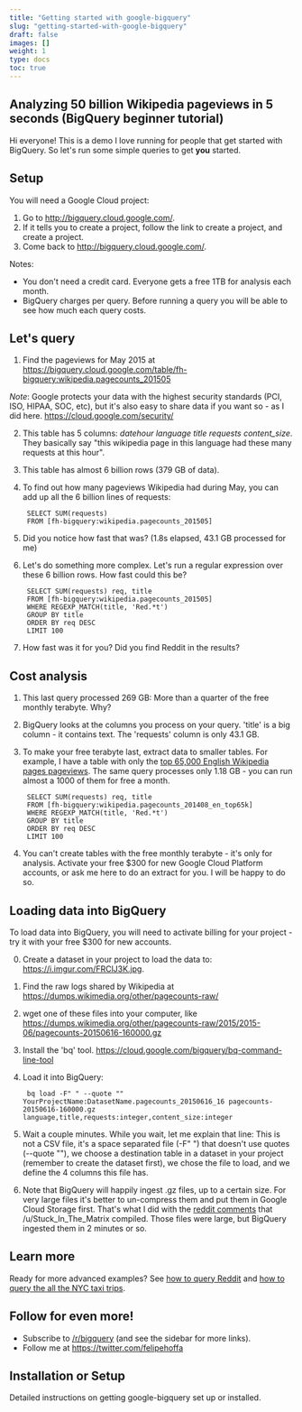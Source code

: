 ```yaml
---
title: "Getting started with google-bigquery"
slug: "getting-started-with-google-bigquery"
draft: false
images: []
weight: 1
type: docs
toc: true
---
```


## Analyzing 50 billion Wikipedia pageviews in 5 seconds (BigQuery beginner tutorial)
Hi everyone! This is a demo I love running for people that get started with BigQuery. So let's run some simple queries to get **you** started.

Setup
-----

You will need a Google Cloud project:

1. Go to http://bigquery.cloud.google.com/.
2. If it tells you to create a project, follow the link to create a project, and create a project.
3. Come back to http://bigquery.cloud.google.com/.

Notes:

* You don't need a credit card. Everyone gets a free 1TB for analysis each month.
* BigQuery charges per query. Before running a query you will be able to see how much each query costs.


Let's query
----

1. Find the pageviews for May 2015 at https://bigquery.cloud.google.com/table/fh-bigquery:wikipedia.pagecounts_201505

  *Note*: Google protects your data with the highest security standards (PCI, ISO, HIPAA, SOC, etc), but it's also easy to share data if you want so - as I did here. https://cloud.google.com/security/

2. This table has 5 columns: *datehour     language     title     requests     content_size*. They basically say "this wikipedia page in this language had these many requests at this hour".
3. This table has almost 6 billion rows (379 GB of data).
4. To find out how many pageviews Wikipedia had during May, you can add up all the 6 billion lines of requests:

        SELECT SUM(requests) 
        FROM [fh-bigquery:wikipedia.pagecounts_201505]

5. Did you notice how fast that was? (1.8s elapsed, 43.1 GB processed for me)
6. Let's do something more complex. Let's run a regular expression over these 6 billion rows. How fast could this be?
        
        SELECT SUM(requests) req, title
        FROM [fh-bigquery:wikipedia.pagecounts_201505] 
        WHERE REGEXP_MATCH(title, 'Red.*t')
        GROUP BY title
        ORDER BY req DESC
        LIMIT 100     

7. How fast was it for you? Did you find Reddit in the results?

Cost analysis
-----
1. This last query processed 269 GB: More than a quarter of the free monthly terabyte. Why?
2. BigQuery looks at the columns you process on your query. 'title' is a big column - it contains text. The 'requests' column is only 43.1 GB.
3. To make your free terabyte last, extract data to smaller tables. For example, I have a table with only the [top 65,000 English Wikipedia pages pageviews](https://bigquery.cloud.google.com/table/fh-bigquery:wikipedia.pagecounts_201408_en_top65k). The same query processes only 1.18 GB - you can run almost a 1000 of them for free a month.
        
        SELECT SUM(requests) req, title
        FROM [fh-bigquery:wikipedia.pagecounts_201408_en_top65k] 
        WHERE REGEXP_MATCH(title, 'Red.*t')
        GROUP BY title
        ORDER BY req DESC
        LIMIT 100 
4. You can't create tables with the free monthly terabyte - it's only for analysis. Activate your free $300 for new Google Cloud Platform accounts, or ask me here to do an extract for you. I will be happy to do so.

Loading data into BigQuery
----

To load data into BigQuery, you will need to activate billing for your project - try it with your free $300 for new accounts.

0. Create a dataset in your project to load the data to: https://i.imgur.com/FRClJ3K.jpg.
1. Find the raw logs shared by Wikipedia at https://dumps.wikimedia.org/other/pagecounts-raw/
2. wget one of these files into your computer, like https://dumps.wikimedia.org/other/pagecounts-raw/2015/2015-06/pagecounts-20150616-160000.gz
3. Install the 'bq' tool. https://cloud.google.com/bigquery/bq-command-line-tool
4. Load it into BigQuery:

        bq load -F" " --quote "" YourProjectName:DatasetName.pagecounts_20150616_16 pagecounts-20150616-160000.gz language,title,requests:integer,content_size:integer

5. Wait a couple minutes. While you wait, let me explain that line: This is not a CSV file, it's a space separated file (-F" ") that doesn't use quotes (--quote ""), we choose a destination table in a dataset in your project (remember to create the dataset first), we chose the file to load, and we define the 4 columns this file has.
6. Note that BigQuery will happily ingest .gz files, up to a certain size. For very large files it's better to un-compress them and put them in Google Cloud Storage first. That's what I did with the [reddit comments](http://reddit.com/r/bigquery/comments/3cej2b/17_billion_reddit_comments_loaded_on_bigquery/) that /u/Stuck_In_The_Matrix compiled. Those files were large, but BigQuery ingested them in 2 minutes or so.

Learn more
----

Ready for more advanced examples? See [how to query Reddit](https://www.reddit.com/r/bigquery/comments/3cej2b/17_billion_reddit_comments_loaded_on_bigquery/) and [how to query the all the NYC taxi trips](https://www.reddit.com/r/bigquery/comments/28ialf/173_million_2013_nyc_taxi_rides_shared_on_bigquery/).

Follow for even more!
----

* Subscribe to [/r/bigquery](http://reddit.com/r/bigquery/top/?sort=top&t=all) (and see the sidebar for more links). 
* Follow me at https://twitter.com/felipehoffa

## Installation or Setup
Detailed instructions on getting google-bigquery set up or installed.

